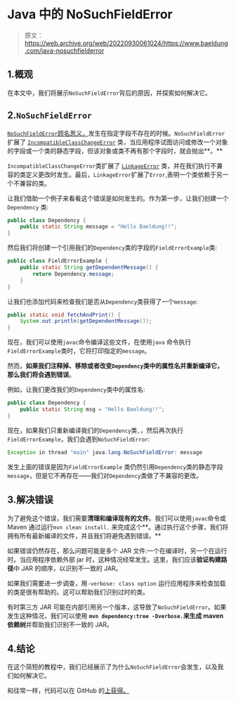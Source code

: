 # Java 中的 NoSuchFieldError

> 原文：<https://web.archive.org/web/20220930061024/https://www.baeldung.com/java-nosuchfielderror>

## 1.概观

在本文中，我们将展示`NoSuchFieldError`背后的原因，并探索如何解决它。

## 2.`NoSuchFieldError`

[`NoSuchFieldError`顾名思义，](https://web.archive.org/web/20221126230134/https://docs.oracle.com/en/java/javase/11/docs/api/java.base/java/lang/NoSuchFieldError.html)发生在指定字段不存在的时候。`NoSuchFieldError`扩展了 [`IncompatibleClassChangeError`](https://web.archive.org/web/20221126230134/https://docs.oracle.com/en/java/javase/11/docs/api/java.base/java/lang/IncompatibleClassChangeError.html) 类，当应用程序试图访问或修改一个对象的字段或一个类的静态字段，但该对象或类不再有那个字段时，就会抛出**。**

`IncompatibleClassChangeError`类扩展了 [`LinkageError`](https://web.archive.org/web/20221126230134/https://docs.oracle.com/en/java/javase/11/docs/api/java.base/java/lang/LinkageError.html) 类，并在我们执行不兼容的类定义更改时发生。最后，`LinkageError`扩展了`Error`,表明一个类依赖于另一个不兼容的类。

让我们借助一个例子来看看这个错误是如何发生的。作为第一步，让我们创建一个`Dependency` 类:

```java
public class Dependency {
    public static String message = "Hello Baeldung!!";
}
```

然后我们将创建一个引用我们的`Dependency`类的字段的`FieldErrorExample`类:

```java
public class FieldErrorExample {
    public static String getDependentMessage() {
        return Dependency.message;
    }
}
```

让我们也添加代码来检查我们是否从`Dependency`类获得了一个`message`:

```java
public static void fetchAndPrint() {
    System.out.println(getDependentMessage());
} 
```

现在，我们可以使用`javac`命令编译这些文件，在使用`java` 命令执行`FieldErrorExample`类时，它将打印指定的`message`。

然而，**如果我们注释掉、移除或者改变`Dependency`类中的属性名并重新编译它，那么我们将会遇到错误**。

例如，让我们更改我们的`Dependency`类中的属性名:

```java
public class Dependency {
    public static String msg = "Hello Baeldung!!";
}
```

现在，如果我们只重新编译我们的`Dependency`类`,`，然后再次执行`FieldErrorExample`，我们会遇到`NoSuchFieldError`:

```java
Exception in thread "main" java.lang.NoSuchFieldError: message
```

发生上面的错误是因为`FieldErrorExample` 类仍然引用`Dependency`类的静态字段`message`，但是它不再存在——我们对`Dependency`类做了不兼容的更改。

## 3.解决错误

为了避免这个错误，我们需要**清理和编译现有的文件**。我们可以使用`javac`命令或 Maven 通过运行`mvn clean install.` 来完成这个**。通过执行这个步骤，我们将拥有所有最新编译的文件，并且我们将避免遇到错误。**

如果错误仍然存在，那么问题可能是多个 JAR 文件:一个在编译时，另一个在运行时。当应用程序依赖外部 jar 时，这种情况经常发生。这里，我们应该**验证构建路径**中 JAR 的顺序，以识别不一致的 JAR。

如果我们需要进一步调查，用`-verbose: class option` 运行应用程序来检查加载的类是很有帮助的。这可以帮助我们识别过时的类。

有时第三方 JAR 可能在内部引用另一个版本，这导致了`NoSuchFieldError`。如果发生这种情况，我们可以使用 **`mvn dependency:tree -Dverbose.`来生成 maven 依赖树**并帮助我们识别不一致的 JAR。

## 4.结论

在这个简短的教程中，我们已经展示了为什么`NoSuchFieldError`会发生，以及我们如何解决它。

和往常一样，代码可以在 GitHub 的[上获得。](https://web.archive.org/web/20221126230134/https://github.com/eugenp/tutorials/tree/master/core-java-modules/core-java-exceptions-3)